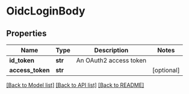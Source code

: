 # OidcLoginBody

## Properties
Name | Type | Description | Notes
------------ | ------------- | ------------- | -------------
**id_token** | **str** | An OAuth2 access token | 
**access_token** | **str** |  | [optional] 

[[Back to Model list]](../README.md#documentation-for-models) [[Back to API list]](../README.md#documentation-for-api-endpoints) [[Back to README]](../README.md)

